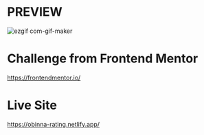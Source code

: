 # PREVIEW
![ezgif com-gif-maker](https://user-images.githubusercontent.com/105124616/167268714-ba1cef02-bb8f-409b-a855-a579251c1afe.gif)


# Challenge from Frontend Mentor
https://frontendmentor.io/

# Live Site
https://obinna-rating.netlify.app/
